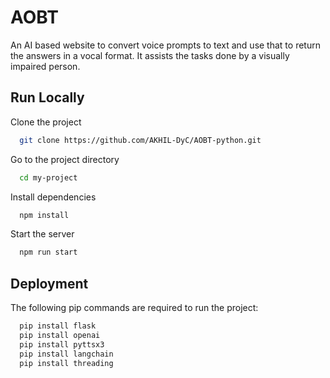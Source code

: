 
# AOBT

An AI based website to convert voice prompts to text and use that to return the answers in a vocal format. It assists the tasks done by a visually impaired person.


## Run Locally

Clone the project

```bash
  git clone https://github.com/AKHIL-DyC/AOBT-python.git
```

Go to the project directory

```bash
  cd my-project
```

Install dependencies

```bash
  npm install
```

Start the server

```bash
  npm run start
```


## Deployment

The following pip commands are required to run the project:

```bash
  pip install flask
  pip install openai
  pip install pyttsx3
  pip install langchain
  pip install threading
```

